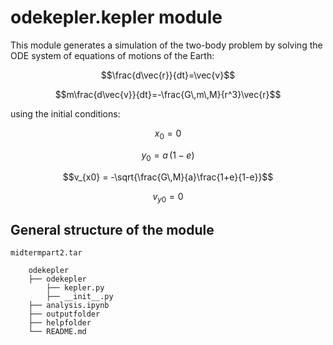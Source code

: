 # odekepler.kepler module
This module generates a simulation of the two-body problem by solving the ODE system of equations of motions of the Earth:

$$\frac{d\vec{r}}{dt}=\vec{v}$$

$$m\frac{d\vec{v}}{dt}=-\frac{G\,m\,M}{r^3}\vec{r}$$

using the initial conditions:

$$x_0 = 0$$

$$y_0 = a\,(1-e)$$

$$v_{x0} = -\sqrt{\frac{G\,M}{a}\frac{1+e}{1-e}}$$

$$v_{y0} = 0$$

## General structure of the module 

```
midtermpart2.tar

    odekepler
    ├── odekepler
        ├── kepler.py
        ├── __init__.py
    ├── analysis.ipynb
    ├── outputfolder
    ├── helpfolder
    └── README.md
   
```
